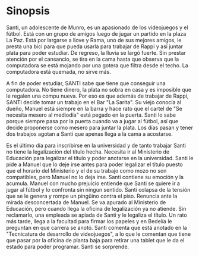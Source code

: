 # Sinopsis

Santi, un adolescente de Munro, es un apasionado de los videojuegos y el fútbol. Está con un grupo de amigos luego de jugar un partido en la plaza La Paz. Está por largarse a llove y Rama, uno de sus mejores amigos, le presta una bici para que pueda usarla para trabajar de Rappi y así juntar plata para poder estudiar. De regreso, la lluvia se largó fuerte. Sin prestar atención por el cansancio, se tira en la cama hasta que observa que la computadora se está mojando por una gotera que filtra desde el techo. La computadora está quemada, no sirve más.

A fin de poder estudiar, SANTI sabe que tiene que conseguir una computadora. No tiene dinero, la plata no sobra en casa y es imposible que le regalen una compu nueva. Por eso es que además de trabajar de Rappi, SANTI decide tomar un trabajo en el Bar "La Sarita". Su viejo conocía al dueño, Manuel está siempre en la barra y hace rato que el cartel de "Se necesita mesero al mediodía" está pegado en la puerta. Santi lo sabe porque siempre pasa por la puerta cuando va a jugar al fútbol, así que decide proponerse como mesero para juntar la plata. Los días pasan y tener dos trabajos agotan a Santi que apenas llega a la cama a acostarse.

Es el último día para inscribirse en la universidad y de tanto trabajar Santi no tiene la legalización del título hecha. Necesita ir al Ministerio de Educación para legalizar el título y poder anotarse en la universidad. Santi le pide a Manuel que lo deje irse antes para poder legalizar el título puesto que el horario del Ministerio y el de su trabajo como mozo no son compatibles, pero Manuel no lo deja irse. Santi contiene su emoción y la acumula. Manuel con mucho prejuicio entiende que Santi se quiere ir a jugar al fútbol y lo confronta sin ningun sentido. Santi colapsa de la tensión que se le genera y rompe un pingüino contra el piso. Renuncia ante la mirada desconcertada de Manuel. Se va apurado al Ministerio de Educación, pero cuando llega la oficina de legalización ya no atiende. Sin reclamarlo, una empleada se apiada de Santi y le legaliza el título. Un rato más tarde, llega a la facultad para firmar los papeles y en Bedelía le preguntan en que carrera se anotó. Santi comenta que está anotado en la "Tecnicatura de desarrollo de videojuegos", a lo que le comentan que tiene que pasar por la oficina de planta baja para retirar una tablet que le da el estado para poder programar. Santi se sorprende.
